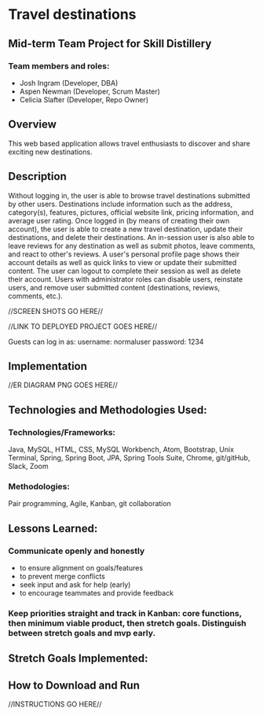 # Travel destinations

## Mid-term Team Project for Skill Distillery

### Team members and roles:

* Josh Ingram (Developer, DBA)
* Aspen Newman (Developer, Scrum Master)
* Celicia Slafter (Developer, Repo Owner)

## Overview
This web based application allows travel enthusiasts to discover and share exciting new destinations.  

## Description  
Without logging in, the user is able to browse travel destinations submitted by other users.  Destinations include information such as the address, category(s), features, pictures, official website link, pricing information, and average user rating.  Once logged in (by means of creating their own account), the user is able to create a new travel destination, update their destinations, and delete their destinations.  An in-session user is also able to leave reviews for any destination as well as submit photos, leave comments, and react to other's reviews.  A user's personal profile page shows their account details as well as quick links to view or update their submitted content.   The user can logout to complete their session as well as delete their account.  Users with administrator roles can disable users, reinstate users, and remove user submitted content (destinations, reviews, comments, etc.).

//SCREEN SHOTS GO HERE//

//LINK TO DEPLOYED PROJECT GOES HERE//

Guests can log in as:
username: normaluser
password: 1234

## Implementation

//ER DIAGRAM PNG GOES HERE//

## Technologies and Methodologies Used:
### Technologies/Frameworks:
Java, MySQL, HTML, CSS, MySQL Workbench, Atom, Bootstrap, Unix Terminal, Spring, Spring Boot, JPA, Spring Tools Suite, Chrome, git/gitHub, Slack, Zoom

### Methodologies:
Pair programming, Agile, Kanban, git collaboration

## Lessons Learned:
### Communicate openly and honestly
  * to ensure alignment on goals/features
  * to prevent merge conflicts
  * seek input and ask for help (early)
  * to encourage teammates and provide feedback
### Keep priorities straight and track in Kanban:  core functions, then minimum viable product, then stretch goals. Distinguish between stretch goals and mvp early.  
## Stretch Goals Implemented:

## How to Download and Run
//INSTRUCTIONS GO HERE//
